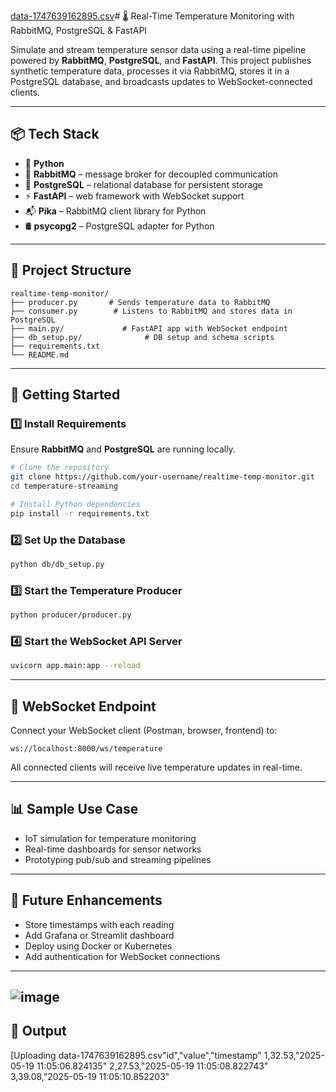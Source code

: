 [data-1747639162895.csv](https://github.com/user-attachments/files/20278992/data-1747639162895.csv)# 🌡️ Real-Time Temperature Monitoring with RabbitMQ, PostgreSQL & FastAPI

Simulate and stream temperature sensor data using a real-time pipeline powered by **RabbitMQ**, **PostgreSQL**, and **FastAPI**. This project publishes synthetic temperature data, processes it via RabbitMQ, stores it in a PostgreSQL database, and broadcasts updates to WebSocket-connected clients.

---

## 📦 Tech Stack

* 🐍 **Python**
* 🐇 **RabbitMQ** – message broker for decoupled communication
* 🐘 **PostgreSQL** – relational database for persistent storage
* ⚡ **FastAPI** – web framework with WebSocket support
* 📬 **Pika** – RabbitMQ client library for Python
* 🛢️ **psycopg2** – PostgreSQL adapter for Python

---

## 📁 Project Structure

```
realtime-temp-monitor/
├── producer.py       # Sends temperature data to RabbitMQ
├── consumer.py        # Listens to RabbitMQ and stores data in PostgreSQL
├── main.py/             # FastAPI app with WebSocket endpoint
├── db_setup.py/              # DB setup and schema scripts
├── requirements.txt
└── README.md
```

---

## 🚀 Getting Started

### 1️⃣ Install Requirements

Ensure **RabbitMQ** and **PostgreSQL** are running locally.

```bash
# Clone the repository
git clone https://github.com/your-username/realtime-temp-monitor.git
cd temperature-streaming

# Install Python dependencies
pip install -r requirements.txt
```

### 2️⃣ Set Up the Database

```bash
python db/db_setup.py
```

### 3️⃣ Start the Temperature Producer

```bash
python producer/producer.py
```

### 4️⃣ Start the WebSocket API Server

```bash
uvicorn app.main:app --reload
```

---

## 🔌 WebSocket Endpoint

Connect your WebSocket client (Postman, browser, frontend) to:

```
ws://localhost:8000/ws/temperature
```

All connected clients will receive live temperature updates in real-time.

---

## 📊 Sample Use Case

* IoT simulation for temperature monitoring
* Real-time dashboards for sensor networks
* Prototyping pub/sub and streaming pipelines

---

## 🧠 Future Enhancements

* Store timestamps with each reading
* Add Grafana or Streamlit dashboard
* Deploy using Docker or Kubernetes
* Add authentication for WebSocket connections

---
![image](https://github.com/user-attachments/assets/80a6f77c-7ccb-4b4a-9cd5-9d8af358104e)
---
## 💭 Output
[Uploading data-1747639162895.csv"id","value","timestamp"
1,32.53,"2025-05-19 11:05:06.824135"
2,27.53,"2025-05-19 11:05:08.822743"
3,39.08,"2025-05-19 11:05:10.852203"



